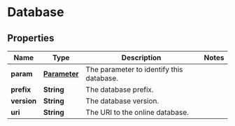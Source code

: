 
# Database

## Properties
Name | Type | Description | Notes
------------ | ------------- | ------------- | -------------
**param** | [**Parameter**](Parameter.md) | The parameter to identify this database. | 
**prefix** | **String** | The database prefix. | 
**version** | **String** | The database version. | 
**uri** | **String** | The URI to the online database. | 



